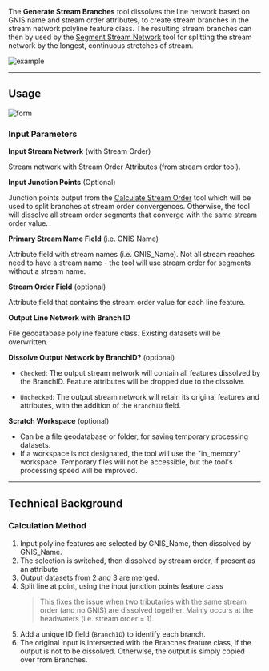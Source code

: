 The **Generate Stream Branches** tool dissolves the line network based on GNIS name and stream order attributes, to create stream branches in the stream network polyline feature class. The resulting stream branches can then by used by the [Segment Stream Network](http://gnat.riverscapes.xyz/Segment-Stream-Network) tool for splitting the stream network by the longest, continuous stretches of stream.

![example]({{site.baseurl}}/images/branchID_example.png)

_______________________________________________________________
## Usage

![form]({{site.baseurl}}/images/branchID_form.PNG)

### Input Parameters
 
**Input Stream Network** (with Stream Order)

Stream network with Stream Order Attributes (from stream order tool). 

**Input Junction Points** (Optional)

Junction points output from the [Calculate Stream Order](http://gnat.riverscapes.xyz/Calculate-Stream-Order) tool which will be used to split branches at stream order convergences. Otherwise, the tool will dissolve all stream order segments that converge with the same stream order value.

**Primary Stream Name Field** (i.e. GNIS Name)

Attribute field with stream names (i.e. GNIS_Name). Not all stream reaches need to have a stream name - the tool will use stream order for segments without a stream name.

**Stream Order Field** (optional)

Attribute field that contains the stream order value for each line feature.

**Output Line Network with Branch ID**

File geodatabase polyline feature class. Existing datasets will be overwritten. 

**Dissolve Output Network by BranchID?** (optional)

* `Checked`: The output stream network will contain all features dissolved by the BranchID. Feature attributes will be dropped due to the dissolve.

* `Unchecked`: The output stream network will retain its original features and attributes, with the addition of the `BranchID` field.

**Scratch Workspace** (optional)

* Can be a file geodatabase or folder, for saving temporary processing datasets.
* If a workspace is not designated, the tool will use the "in_memory" workspace. Temporary files will not be accessible, but the tool's processing speed will be improved.

_______________________________________________________________
## Technical Background

### Calculation Method

1. Input polyline features are selected by GNIS_Name, then dissolved by GNIS_Name.
2. The selection is switched, then dissolved by stream order, if present as an attribute
3. Output datasets from 2 and 3 are merged.
5. Split line at point, using the input junction points feature class
	> This fixes the issue when two tributaries with the same stream order (and no GNIS) are dissolved together. Mainly occurs at the headwaters (i.e. stream order = 1).
5. Add a unique ID field (`BranchID`) to identify each branch.
6. The original input is intersected with the Branches feature class, if the output is not to be dissolved. Otherwise, the output is simply copied over from Branches.

